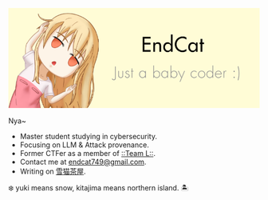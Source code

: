 <p align="center">
<img src="https://raw.githubusercontent.com/Endcat/Endcat/master/banner.png" />
</p>

Nya~
- Master student studying in cybersecurity.
- Focusing on LLM & Attack provenance.
- Former CTFer as a member of [::Team L::](https://l.xdsec.org/about.html).
- Contact me at [endcat749@gmail.com](mailto:endcat749@gmail.com).
- Writing on [雪猫茶屋](https://mashiro.link).

❄️ yuki means snow, kitajima means northern island. 🏝️
